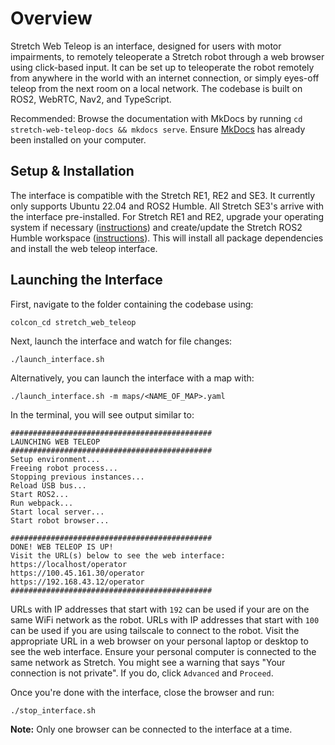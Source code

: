 # Overview

Stretch Web Teleop is an interface, designed for users with motor impairments, to remotely teleoperate a Stretch robot through a web browser using click-based input. It can be set up to teleoperate the robot remotely from anywhere in the world with an internet connection, or simply eyes-off teleop from the next room on a local network. The codebase is built on ROS2, WebRTC, Nav2, and TypeScript.

Recommended: Browse the documentation with MkDocs by running `cd stretch-web-teleop-docs && mkdocs serve`. Ensure [MkDocs](https://www.mkdocs.org/getting-started/) has already been installed on your computer.

## Setup & Installation

The interface is compatible with the Stretch RE1, RE2 and SE3. It currently only supports Ubuntu 22.04 and ROS2 Humble. All Stretch SE3's arrive with the interface pre-installed. For Stretch RE1 and RE2, upgrade your operating system if necessary ([instructions](https://docs.hello-robot.com/0.3/installation/robot_install/)) and create/update the Stretch ROS2 Humble workspace ([instructions](https://docs.hello-robot.com/0.3/installation/ros_workspace/)). This will install all package dependencies and install the web teleop interface.

## Launching the Interface

First, navigate to the folder containing the codebase using:

```
colcon_cd stretch_web_teleop
```

Next, launch the interface and watch for file changes:

```
./launch_interface.sh
```

Alternatively, you can launch the interface with a map with:

```
./launch_interface.sh -m maps/<NAME_OF_MAP>.yaml
```

In the terminal, you will see output similar to:

```
#############################################
LAUNCHING WEB TELEOP
#############################################
Setup environment...
Freeing robot process...
Stopping previous instances...
Reload USB bus...
Start ROS2...
Run webpack...
Start local server...
Start robot browser...

#############################################
DONE! WEB TELEOP IS UP!
Visit the URL(s) below to see the web interface:
https://localhost/operator
https://100.45.161.30/operator
https://192.168.43.12/operator
#############################################
```

URLs with IP addresses that start with `192` can be used if your are on the same WiFi network as the robot. URLs with IP addresses that start with `100` can be used if you are using tailscale to connect to the robot. Visit the appropriate URL in a web browser on your personal laptop or desktop to see the web interface. Ensure your personal computer is connected to the same network as Stretch. You might see a warning that says "Your connection is not private". If you do, click `Advanced` and `Proceed`.

Once you're done with the interface, close the browser and run:

```
./stop_interface.sh
```

**Note:** Only one browser can be connected to the interface at a time.
